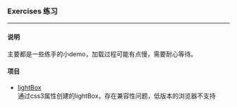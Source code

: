 ### Exercises 练习

---

#### 说明

主要都是一些练手的小demo，加载过程可能有点慢，需要耐心等待。



#### 项目

- [lightBox](http://htmlpreview.github.io/?https://github.com/Bingyijia/EXERCISES/blob/master/lightBox/demo.html)	
  通过css3属性创建的lightBox，存在兼容性问题，低版本的浏览器不支持

